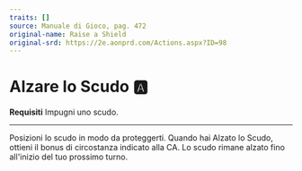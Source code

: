 ```yaml
---
traits: []
source: Manuale di Gioco, pag. 472
original-name: Raise a Shield
original-srd: https://2e.aonprd.com/Actions.aspx?ID=98
---
```


# Alzare lo Scudo :a:

**Requisiti** Impugni uno scudo.

---

Posizioni lo scudo in modo da proteggerti. Quando hai Alzato lo Scudo, ottieni
il bonus di circostanza indicato alla CA. Lo scudo rimane alzato fino all'inizio
del tuo prossimo turno.
